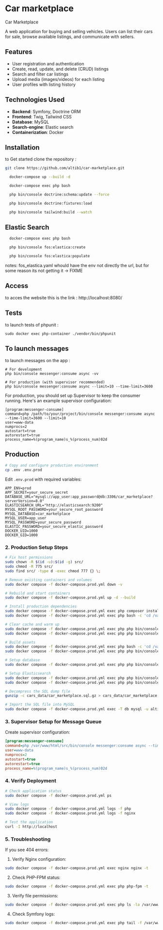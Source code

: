 
# Car marketplace 

 Car Marketplace

A web application for buying and selling vehicles. Users can list their cars for sale, browse available listings, and communicate with sellers.

## Features

- User registration and authentication
- Create, read, update, and delete (CRUD) listings
- Search and filter car listings
- Upload media (images/videos) for each listing
- User profiles with listing history

## Technologies Used

- **Backend**: Symfony, Doctrine ORM
- **Frontend**: Twig, Tailwind CSS
- **Database**: MySQL
- **Search-engine**: Elastic search
- **Containerization**: Docker


## Installation

to Get started clone the repository : 
```bash
git clone https://github.com/altib1/car-marketplace.git
```

```bash
  docker-compose up --build -d

  docker-compose exec php bash

  php bin/console doctrine:schema:update --force

  php bin/console doctrine:fixtures:load

  php bin/console tailwind:build --watch
```
## Elastic Search 

```bash
  docker-compose exec php bash

  php bin/console fos:elastica:create

  php bin/console fos:elastica:populate
```
notes:
fos_elastica.yaml whould have the env not directly the url, but for some reason its not getting it -> FIXME

## Access

to acces the website this is the link : 
http://localhost:8080/

## Tests

to launch tests of phpunit : 

```
sudo docker exec php-container ./vendor/bin/phpunit

```

## To launch messages

to launch messages on the app : 

```
# For development
php bin/console messenger:consume async -vv

# For production (with supervisor recommended)
php bin/console messenger:consume async --limit=10 --time-limit=3600

```

For production, you should set up Supervisor to keep the consumer running. Here's an example supervisor configuration:

```
[program:messenger-consume]
command=php /path/to/your/project/bin/console messenger:consume async --time-limit=3600 --limit=10
user=www-data
numprocs=2
autostart=true
autorestart=true
process_name=%(program_name)s_%(process_num)02d

```

## Production

```bash
# Copy and configure production environment
cp .env .env.prod
```

Edit `.env.prod` with required variables:
```env
APP_ENV=prod
APP_SECRET=your_secure_secret
DATABASE_URL="mysql://app_user:app_password@db:3306/car_marketplace?serverVersion=8.0"
ELASTICSEARCH_URL="http://elasticsearch:9200"
MYSQL_ROOT_PASSWORD=your_secure_root_password
MYSQL_DATABASE=car_marketplace
MYSQL_USER=app_user
MYSQL_PASSWORD=your_secure_password
ELASTIC_PASSWORD=your_secure_elastic_password
DOCKER_UID=1000
DOCKER_GID=1000
```

### 2. Production Setup Steps

```bash
# Fix host permissions
sudo chown -R $(id -u):$(id -g) src/
sudo chmod -R 775 src/
sudo find src/ -type d -exec chmod 777 {} \;

# Remove existing containers and volumes
sudo docker compose -f docker-compose.prod.yml down -v

# Rebuild and start containers
sudo docker compose -f docker-compose.prod.yml up -d --build

# Install production dependencies
sudo docker compose -f docker-compose.prod.yml exec php composer install --no-dev --optimize-autoloader
sudo docker compose -f docker-compose.prod.yml exec php bash -c 'cd /var/www/html/src && npm install'

# Clear cache and warm up
sudo docker compose -f docker-compose.prod.yml exec php php bin/console cache:clear --env=prod
sudo docker compose -f docker-compose.prod.yml exec php php bin/console cache:warmup --env=prod

# Build assets
sudo docker compose -f docker-compose.prod.yml exec php bash -c 'cd /var/www/html/src && NODE_ENV=production npm run build'
sudo docker compose -f docker-compose.prod.yml exec php php bin/console asset-map:compile --env=prod

# Setup database
sudo docker compose -f docker-compose.prod.yml exec php php bin/console doctrine:migrations:migrate --no-interaction --env=prod

# Setup Elasticsearch
sudo docker compose -f docker-compose.prod.yml exec php php bin/console fos:elastica:create --env=prod
sudo docker compose -f docker-compose.prod.yml exec php php bin/console fos:elastica:populate --env=prod

# Decompress the SQL dump file
gunzip -c cars_data/car_marketplace.sql.gz > cars_data/car_marketplace.sql

# Import the SQL file into MySQL
sudo docker compose -f docker-compose.prod.yml exec -T db mysql -u altiballa -pkodi car_marketplace < cars_data/car_marketplace.sql
```

### 3. Supervisor Setup for Message Queue

Create supervisor configuration:
```ini
[program:messenger-consume]
command=php /var/www/html/src/bin/console messenger:consume async --time-limit=3600 --limit=10 --env=prod
user=www-data
numprocs=2
autostart=true
autorestart=true
process_name=%(program_name)s_%(process_num)02d
```

### 4. Verify Deployment

```bash
# Check application status
sudo docker compose -f docker-compose.prod.yml ps

# View logs
sudo docker compose -f docker-compose.prod.yml logs -f php
sudo docker compose -f docker-compose.prod.yml logs -f nginx

# Test the application
curl -I http://localhost
```

### 5. Troubleshooting

If you see 404 errors:
1. Verify Nginx configuration:
```bash
sudo docker compose -f docker-compose.prod.yml exec nginx nginx -t
```

2. Check PHP-FPM status:
```bash
sudo docker compose -f docker-compose.prod.yml exec php php-fpm -t
```

3. Verify file permissions:
```bash
sudo docker compose -f docker-compose.prod.yml exec php ls -la /var/www/html/src/public
```

4. Check Symfony logs:
```bash
sudo docker compose -f docker-compose.prod.yml exec php tail -f /var/www/html/src/var/log/prod.log
```

